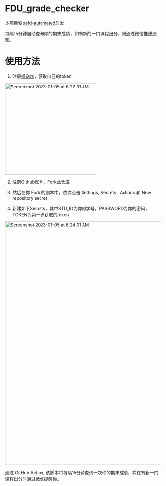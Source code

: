 # FDU_grade_checker

本项目受[pafd-automated](https://github.com/FDUCSLG/pafd-automated)启发

每隔15分钟自动查询你的期末成绩，如有新的一门课程出分，则通过微信推送通知。

# 使用方法

1. 注册[推送加](http://www.pushplus.plus)，获取自己的token

<img width="295" alt="Screenshot 2023-01-05 at 6 22 31 AM" src="https://user-images.githubusercontent.com/98612013/210661348-2783bb0f-f6dd-4099-b5b4-ee00cdcb7a92.png">



2. 注册Github账号，Fork此仓库

3. 然后在你 Fork 的副本中，依次点击 Settings, Secrets , Actions 和 New repository secret

4. 新建如下Secrets，其中STD_ID为你的学号，PASSWORD为你的密码，TOKEN为第一步获取的token

<img width="787" alt="Screenshot 2023-01-05 at 6 24 01 AM" src="https://user-images.githubusercontent.com/98612013/210661446-d0ff335c-6f54-4dcc-8ae8-83eae1c83279.png">

通过 GitHub Action, 该脚本将每隔15分钟查询一次你的期末成绩，并在有新一门课程出分时通过微信提醒你。

